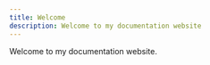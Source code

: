 ```yaml
---
title: Welcome
description: Welcome to my documentation website
---
```


Welcome to my documentation website.

